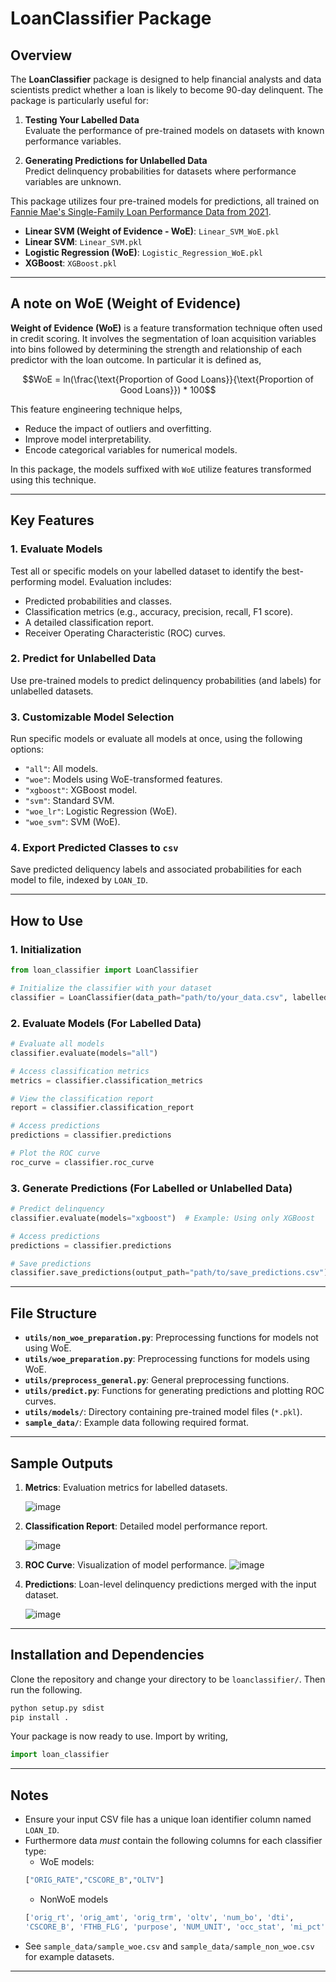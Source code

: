 # LoanClassifier Package

## Overview

The **LoanClassifier** package is designed to help financial analysts and data scientists predict whether a loan is likely to become 90-day delinquent. The package is particularly useful for:

1. **Testing Your Labelled Data**  
   Evaluate the performance of pre-trained models on datasets with known performance variables.
   
2. **Generating Predictions for Unlabelled Data**  
   Predict delinquency probabilities for datasets where performance variables are unknown.

This package utilizes four pre-trained models for predictions, all trained on [Fannie Mae's Single-Family Loan Performance Data from 2021](https://capitalmarkets.fanniemae.com/credit-risk-transfer/single-family-credit-risk-transfer/fannie-mae-single-family-loan-performance-data).
- **Linear SVM (Weight of Evidence - WoE)**: `Linear_SVM_WoE.pkl`
- **Linear SVM**: `Linear_SVM.pkl`
- **Logistic Regression (WoE)**: `Logistic_Regression_WoE.pkl`
- **XGBoost**: `XGBoost.pkl`

---

## A note on WoE (Weight of Evidence)

**Weight of Evidence (WoE)** is a feature transformation technique often used in credit scoring. It involves the segmentation of loan acquisition variables into bins followed by determining the strength and relationship of each predictor with the loan outcome. In particular it is defined as,

$$WoE = ln(\frac{\text{Proportion of Good Loans}}{\text{Proportion of Good Loans}}) * 100$$

This feature engineering technique helps,
- Reduce the impact of outliers and overfitting.
- Improve model interpretability.
- Encode categorical variables for numerical models.

In this package, the models suffixed with `WoE` utilize features transformed using this technique.

---

## Key Features

### 1. **Evaluate Models**
Test all or specific models on your labelled dataset to identify the best-performing model. Evaluation includes:
- Predicted probabilities and classes.
- Classification metrics (e.g., accuracy, precision, recall, F1 score).
- A detailed classification report.
- Receiver Operating Characteristic (ROC) curves.

### 2. **Predict for Unlabelled Data**
Use pre-trained models to predict delinquency probabilities (and labels) for unlabelled datasets.

### 3. **Customizable Model Selection**
Run specific models or evaluate all models at once, using the following options:
- `"all"`: All models.
- `"woe"`: Models using WoE-transformed features.
- `"xgboost"`: XGBoost model.
- `"svm"`: Standard SVM.
- `"woe_lr"`: Logistic Regression (WoE).
- `"woe_svm"`: SVM (WoE).

### 4. **Export Predicted Classes to `csv`**
Save predicted deliquency labels and associated probabilities for each model to file, indexed by `LOAN_ID`.

---


## How to Use

### 1. **Initialization**
```python
from loan_classifier import LoanClassifier

# Initialize the classifier with your dataset
classifier = LoanClassifier(data_path="path/to/your_data.csv", labelled=True)
```

### 2. **Evaluate Models (For Labelled Data)**
```python
# Evaluate all models
classifier.evaluate(models="all")

# Access classification metrics
metrics = classifier.classification_metrics

# View the classification report
report = classifier.classification_report

# Access predictions
predictions = classifier.predictions

# Plot the ROC curve
roc_curve = classifier.roc_curve
```

### 3. **Generate Predictions (For Labelled or Unlabelled Data)**
```python
# Predict delinquency
classifier.evaluate(models="xgboost")  # Example: Using only XGBoost

# Access predictions
predictions = classifier.predictions

# Save predictions
classifier.save_predictions(output_path="path/to/save_predictions.csv")
```

---

## File Structure

- **`utils/non_woe_preparation.py`**: Preprocessing functions for models not using WoE.
- **`utils/woe_preparation.py`**: Preprocessing functions for models using WoE.
- **`utils/preprocess_general.py`**: General preprocessing functions.
- **`utils/predict.py`**: Functions for generating predictions and plotting ROC curves.
- **`utils/models/`**: Directory containing pre-trained model files (`*.pkl`).
- **`sample_data/`**: Example data following required format.
---

## Sample Outputs

1. **Metrics**: Evaluation metrics for labelled datasets.
   
   ![image](https://github.com/user-attachments/assets/c115db3f-e583-4db8-945e-2b28ac1f67dd)

2. **Classification Report**: Detailed model performance report.
   
   ![image](https://github.com/user-attachments/assets/517cb460-a0f6-44cf-9dfa-07821dfeda4f)

3. **ROC Curve**: Visualization of model performance.
   ![image](https://github.com/user-attachments/assets/262c9171-46c9-4b3b-9cf4-2cb9ccf64041)
   
4. **Predictions**: Loan-level delinquency predictions merged with the input dataset.
   
   ![image](https://github.com/user-attachments/assets/95004c68-c58f-456f-a96e-ddff445a7cfa)

---
## Installation and Dependencies

Clone the repository and change your directory to be `loanclassifier/`. Then run the following.

```bash
python setup.py sdist
pip install .
```

Your package is now ready to use. Import by writing,
```python
import loan_classifier
```

---

## Notes

- Ensure your input CSV file has a unique loan identifier column named `LOAN_ID`.
- Furthermore data _must_ contain the following columns for each classifier type:
    - WoE models:
    ```python
    ["ORIG_RATE","CSCORE_B","OLTV"]
    ```
    - NonWoE models
    ```python
    ['orig_rt', 'orig_amt', 'orig_trm', 'oltv', 'num_bo', 'dti',
    'CSCORE_B', 'FTHB_FLG', 'purpose', 'NUM_UNIT', 'occ_stat', 'mi_pct']
    ```
- See `sample_data/sample_woe.csv` and `sample_data/sample_non_woe.csv` for example datasets.
---
